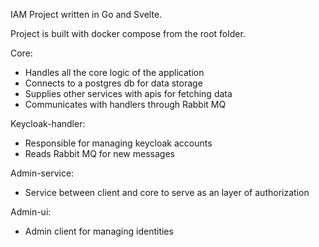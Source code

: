 IAM Project written in Go and Svelte.

Project is built with docker compose from the root folder.

Core:
- Handles all the core logic of the application
- Connects to a postgres db for data storage
- Supplies other services with apis for fetching data
- Communicates with handlers through Rabbit MQ

Keycloak-handler:
- Responsible for managing keycloak accounts
- Reads Rabbit MQ for new messages

Admin-service:
- Service between client and core to serve as an layer of authorization

Admin-ui:
- Admin client for managing identities

